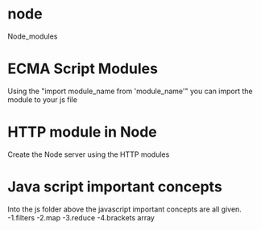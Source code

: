 # node
Node_modules

# ECMA Script Modules

Using the "import module_name from 'module_name'" you can import the module to your js file

# HTTP module in Node
Create the Node server using the HTTP modules 

# Java script important concepts
Into the js folder above the javascript important concepts are all given.
-1.filters
-2.map
-3.reduce
-4.brackets array 
  